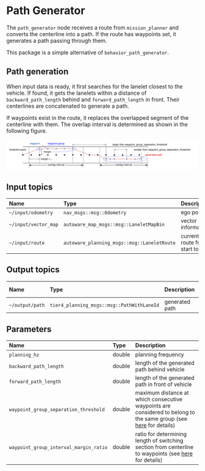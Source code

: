 # Path Generator

The `path_generator` node receives a route from `mission_planner` and converts the centerline into a path.
If the route has waypoints set, it generates a path passing through them.

This package is a simple alternative of `behavior_path_generator`.

## Path generation

When input data is ready, it first searches for the lanelet closest to the vehicle.
If found, it gets the lanelets within a distance of `backward_path_length` behind and `forward_path_length` in front.
Their centerlines are concatenated to generate a path.

If waypoints exist in the route, it replaces the overlapped segment of the centerline with them.
The overlap interval is determined as shown in the following figure.

![waypoint_group_overlap_interval_determination](./media/waypoint_group_overlap_interval_determination.drawio.svg)

## Input topics

| Name                 | Type                                        | Description                      |
| :------------------- | :------------------------------------------ | :------------------------------- |
| `~/input/odometry`   | `nav_msgs::msg::Odometry`                   | ego pose                         |
| `~/input/vector_map` | `autoware_map_msgs::msg::LaneletMapBin`     | vector map information           |
| `~/input/route`      | `autoware_planning_msgs::msg::LaneletRoute` | current route from start to goal |

## Output topics

| Name            | Type                                       | Description    | QoS Durability |
| :-------------- | :----------------------------------------- | :------------- | :------------- |
| `~/output/path` | `tier4_planning_msgs::msg::PathWithLaneId` | generated path | `volatile`     |

## Parameters

| Name                                   | Type   | Description                                                                                                                           |
| :------------------------------------- | :----- | :------------------------------------------------------------------------------------------------------------------------------------ |
| `planning_hz`                          | double | planning frequency                                                                                                                    |
| `backward_path_length`                 | double | length of the generated path behind vehicle                                                                                           |
| `forward_path_length`                  | double | length of the generated path in front of vehicle                                                                                      |
| `waypoint_group_separation_threshold`  | double | maximum distance at which consecutive waypoints are considered to belong to the same group (see [here](#path-generation) for details) |
| `waypoint_group_interval_margin_ratio` | double | ratio for determining length of switching section from centerline to waypoints (see [here](#path-generation) for details)             |

